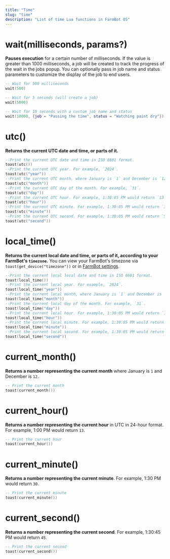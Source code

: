 ```yaml
---
title: "Time"
slug: "time"
description: "List of time Lua functions in FarmBot OS"
---
```


# wait(milliseconds, params?)

**Pauses execution** for a certain number of milliseconds. If the value is greater than 1000 milliseconds, a job will be created to track the progress of the wait in the jobs popup. You can optionally pass in job name and status parameters to customize the display of the job to end users.

```lua
-- Wait for 500 milliseconds
wait(500)

-- Wait for 5 seconds (will create a job)
wait(5000)

-- Wait for 10 seconds with a custom job name and status
wait(10000, {job = "Passing the time", status = "Watching paint dry"})
```

# utc()

**Returns the current UTC date and time, or parts of it.**

```lua
--Print the current UTC date and time in ISO 8601 format.
toast(utc())
--Print the current UTC year. For example, `2024`.
toast(utc("year"))
--Print the current UTC month, where January is `1` and December is `12`.
toast(utc("month"))
--Print the current UTC day of the month. For example, `31`.
toast(utc("day"))
--Print the current UTC hour. For example, 1:30:05 PM would return `13`.
toast(utc("hour"))
--Print the current UTC minute. For example, 1:30:05 PM would return `30`.
toast(utc("minute"))
--Print the current UTC second. For example, 1:30:05 PM would return `5`.
toast(utc("second"))
```

# local_time()

**Returns the current local date and time, or parts of it, according to your FarmBot's `timezone`.**
You can view your FarmBot's timezone via `toast(get_device("timezone"))` or in [FarmBot settings](https://software.farm.bot/docs/farmbot-settings).

```lua
--Print the current local local date and time in ISO 8601 format.
toast(local_time())
--Print the current local year. For example, `2024`.
toast(local_time("year"))
--Print the current local month, where January is `1` and December is `12`.
toast(local_time("month"))
--Print the current local day of the month. For example, `31`.
toast(local_time("day"))
--Print the current local hour. For example, 1:30:05 PM would return `13`.
toast(local_time("hour"))
--Print the current local minute. For example, 1:30:05 PM would return `30`.
toast(local_time("minute"))
--Print the current local second. For example, 1:30:05 PM would return `5`.
toast(local_time("second"))
```

# current_month()

**Returns a number representing the current month** where January is `1` and December is `12`.

```lua
-- Print the current month
toast(current_month())
```

# current_hour()

**Returns a number representing the current hour** in UTC in 24-hour format. For example, 1:00 PM would return `13`.

```lua
-- Print the current hour
toast(current_hour())
```

# current_minute()

**Returns a number representing the current minute**. For example, 1:30 PM would return `30`.

```lua
-- Print the current minute
toast(current_minute())
```

# current_second()

**Returns a number representing the current second**. For example, 1:30:45 PM would return `45`.

```lua
-- Print the current second
toast(current_second())
```
